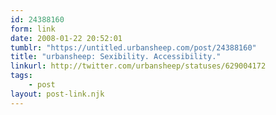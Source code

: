 ```yaml
---
id: 24388160
form: link
date: 2008-01-22 20:52:01
tumblr: "https://untitled.urbansheep.com/post/24388160"
title: "urbansheep: Sexibility. Accessibility."
linkurl: http://twitter.com/urbansheep/statuses/629004172
tags:
    - post
layout: post-link.njk
---
```


